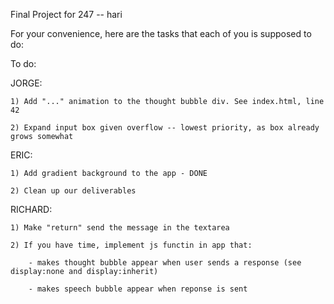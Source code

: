 Final Project for 247 -- hari

For your convenience, here are the tasks that each of you is supposed to do:  

To do:

  JORGE: 

    1) Add "..." animation to the thought bubble div. See index.html, line 42

    2) Expand input box given overflow -- lowest priority, as box already grows somewhat

  ERIC:

    1) Add gradient background to the app - DONE

    2) Clean up our deliverables
  
  RICHARD: 

    1) Make "return" send the message in the textarea

    2) If you have time, implement js functin in app that:

        - makes thought bubble appear when user sends a response (see display:none and display:inherit)

        - makes speech bubble appear when reponse is sent


